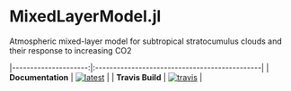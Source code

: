 # MixedLayerModel.jl
Atmospheric mixed-layer model for subtropical stratocumulus clouds and their response to increasing CO2

|---------------------:|:----------------------------------------------|
| **Documentation**    | [![latest][docs-dev-img]][docs-dev-url]       |
| **Travis Build**     | [![travis][travis-img]][travis-url]           |

[docs-dev-img]: https://img.shields.io/badge/docs-dev-blue.svg
[docs-dev-url]: https://claresinger.github.io/MixedLayerModel.jl/dev/

[travis-img]: https://travis-ci.com/claresinger/MixedLayerModel.jl.svg?token=GYiVb6nzDErzsryN18TL&branch=master
[travis-url]: https://travis-ci.com/claresinger/MixedLayerModel.jl
